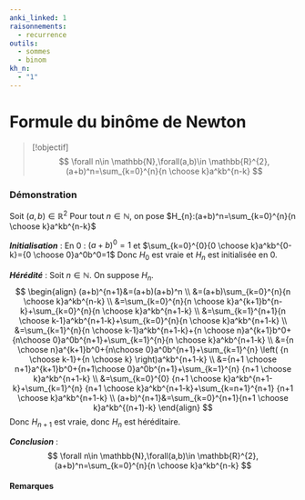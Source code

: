 ```yaml
---
anki_linked: 1
raisonnements:
  - recurrence
outils:
  - sommes
  - binom
kh_n:
  - "1"
---
```

# Formule du binôme de Newton

> [!objectif]
>$$
> \forall n\in \mathbb{N},\forall(a,b)\in \mathbb{R}^{2},(a+b)^n=\sum_{k=0}^{n}{n \choose k}a^kb^{n-k}
> $$
### Démonstration

Soit $(a,b)\in \mathbb{R}^{2}$
Pour tout $n\in \mathbb{N}$, on pose $H_{n}:(a+b)^n=\sum_{k=0}^{n}{n \choose k}a^kb^{n-k}$

***Initialisation*** :
En $0$ : $(a+b)^0=1$ et $\sum_{k=0}^{0}{0 \choose k}a^kb^{0-k}={0 \choose 0}a^0b^0=1$
Donc $H_{0}$ est vraie et $H_{n}$ est initialisée en $0$.

***Hérédité*** :
Soit $n\in \mathbb{N}$. On suppose $H_{n}$.
$$
\begin{align}
(a+b)^{n+1}&=(a+b)(a+b)^n \\
&=(a+b)\sum_{k=0}^{n}{n \choose k}a^kb^{n-k} \\
&=\sum_{k=0}^{n}{n \choose k}a^{k+1}b^{n-k}+\sum_{k=0}^{n}{n \choose k}a^kb^{n+1-k} \\
&=\sum_{k=1}^{n+1}{n \choose k-1}a^kb^{n+1-k}+\sum_{k=0}^{n}{n \choose k}a^kb^{n+1-k} \\
&=\sum_{k=1}^{n}{n \choose k-1}a^kb^{n+1-k}+{n \choose n}a^{k+1}b^0+{n\choose 0}a^0b^{n+1}+\sum_{k=1}^{n}{n \choose k}a^kb^{n+1-k} \\
&={n \choose n}a^{k+1}b^0+{n\choose 0}a^0b^{n+1}+\sum_{k=1}^{n} \left( {n \choose k-1}+{n \choose k} \right)a^kb^{n+1-k} \\
&={n+1 \choose n+1}a^{k+1}b^0+{n+1\choose 0}a^0b^{n+1}+\sum_{k=1}^{n} {n+1 \choose k}a^kb^{n+1-k} \\
&=\sum_{k=0}^{0} {n+1 \choose k}a^kb^{n+1-k}+\sum_{k=1}^{n} {n+1 \choose k}a^kb^{n+1-k}+\sum_{k=n+1}^{n+1} {n+1 \choose k}a^kb^{n+1-k} \\
(a+b)^{n+1}&=\sum_{k=0}^{n+1}{n+1 \choose k}a^kb^{(n+1)-k}
\end{align}
$$
Donc $H_{n+1}$ est vraie, donc $H_{n}$ est héréditaire.

***Conclusion*** :
$$
\forall n\in \mathbb{N},\forall(a,b)\in \mathbb{R}^{2},(a+b)^n=\sum_{k=0}^{n}{n \choose k}a^kb^{n-k}
$$

#### Remarques


